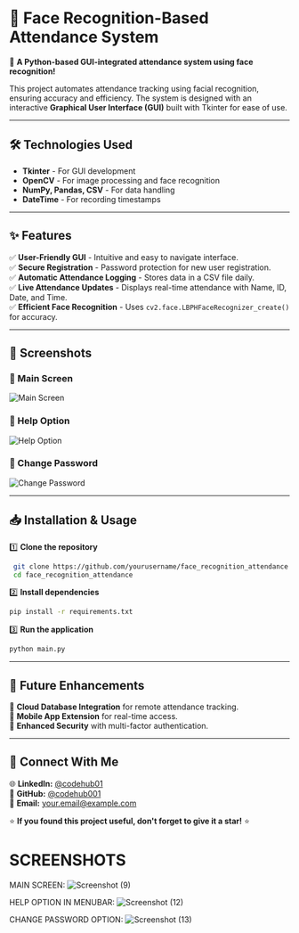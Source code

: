 # 📌 Face Recognition-Based Attendance System

🚀 **A Python-based GUI-integrated attendance system using face recognition!**

This project automates attendance tracking using facial recognition, ensuring accuracy and efficiency. The system is designed with an interactive **Graphical User Interface (GUI)** built with Tkinter for ease of use.

---
## 🛠️ Technologies Used

- **Tkinter** - For GUI development
- **OpenCV** - For image processing and face recognition
- **NumPy, Pandas, CSV** - For data handling
- **DateTime** - For recording timestamps

---
## ✨ Features

✅ **User-Friendly GUI** - Intuitive and easy to navigate interface.  
✅ **Secure Registration** - Password protection for new user registration.  
✅ **Automatic Attendance Logging** - Stores data in a CSV file daily.  
✅ **Live Attendance Updates** - Displays real-time attendance with Name, ID, Date, and Time.  
✅ **Efficient Face Recognition** - Uses `cv2.face.LBPHFaceRecognizer_create()` for accuracy.  

---
## 📸 Screenshots

### 🔹 Main Screen
![Main Screen](https://user-images.githubusercontent.com/37211676/58502148-97ec2a00-81a3-11e9-963e-674b9c3e05dc.png)

### 🔹 Help Option
![Help Option](https://user-images.githubusercontent.com/37211676/58502152-991d5700-81a3-11e9-861a-9115526010c2.png)

### 🔹 Change Password
![Change Password](https://user-images.githubusercontent.com/37211676/58502146-97539380-81a3-11e9-8536-0c68160ecc55.png)

---
## 📥 Installation & Usage

1️⃣ **Clone the repository**  
```bash
 git clone https://github.com/yourusername/face_recognition_attendance.git
 cd face_recognition_attendance
```

2️⃣ **Install dependencies**  
```bash
pip install -r requirements.txt
```

3️⃣ **Run the application**  
```bash
python main.py
```

---
## 🚀 Future Enhancements

🔹 **Cloud Database Integration** for remote attendance tracking.  
🔹 **Mobile App Extension** for real-time access.  
🔹 **Enhanced Security** with multi-factor authentication.  

---
## 📌 Connect With Me

🌐 **LinkedIn:** [@codehub01](https://www.linkedin.com/in/codehub01/)  
🔗 **GitHub:** [@codehub001](https://github.com/codehub001)  
📧 **Email:** your.email@example.com  

⭐ **If you found this project useful, don't forget to give it a star!** ⭐



















# SCREENSHOTS
MAIN SCREEN:
![Screenshot (9)](https://user-images.githubusercontent.com/37211676/58502148-97ec2a00-81a3-11e9-963e-674b9c3e05dc.png)






HELP OPTION IN MENUBAR:
![Screenshot (12)](https://user-images.githubusercontent.com/37211676/58502152-991d5700-81a3-11e9-861a-9115526010c2.png)

CHANGE PASSWORD OPTION:
![Screenshot (13)](https://user-images.githubusercontent.com/37211676/58502146-97539380-81a3-11e9-8536-0c68160ecc55.png)


